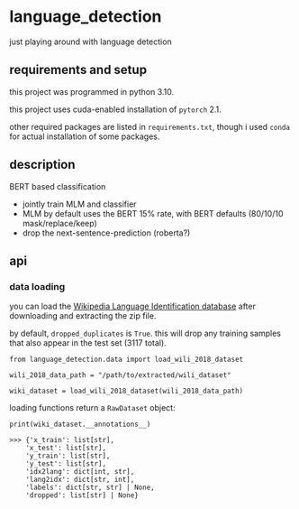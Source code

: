 # language_detection

just playing around with language detection

## requirements and setup

this project was programmed in python 3.10.

this project uses cuda-enabled installation of `pytorch` 2.1.

other required packages are listed in `requirements.txt`, though i used `conda` for actual installation of some packages. 

## description

BERT based classification

- jointly train MLM and classifier
- MLM by default uses the BERT 15% rate, with BERT defaults (80/10/10 mask/replace/keep) 
- drop the next-sentence-prediction (roberta?)

## api

### data loading

you can load the [Wikipedia Language Identification database](https://zenodo.org/records/841984) after downloading and extracting the zip file.

by default, `dropped_duplicates` is `True`. this will drop any training samples that also appear in the test set (3117 total).

```
from language_detection.data import load_wili_2018_dataset

wili_2018_data_path = "/path/to/extracted/wili_dataset"

wiki_dataset = load_wili_2018_dataset(wili_2018_data_path)
```

loading functions return a `RawDataset` object:

```
print(wiki_dataset.__annotations__)

>>> {'x_train': list[str],
    'x_test': list[str],
    'y_train': list[str],
    'y_test': list[str],
    'idx2lang': dict[int, str],
    'lang2idx': dict[str, int],
    'labels': dict[str, str] | None,
    'dropped': list[str] | None}
```